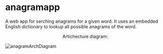 # anagramapp

A web app for serching anagrams for a given word. It uses an embedded English dictionary to lookup all possible anagrams of the word.

<p align="center">
Artichecture diagram:

![anagramArchDiagram](https://user-images.githubusercontent.com/36462985/86835100-a45ed980-c069-11ea-8bed-76f720db4865.png)

</p>
